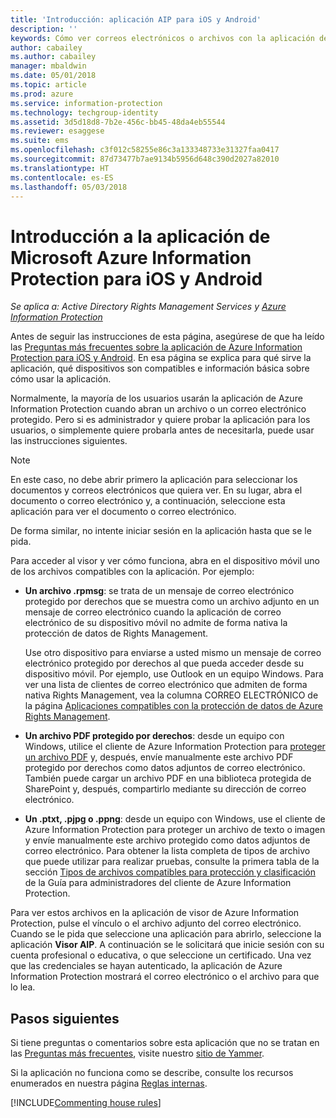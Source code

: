 ```yaml
---
title: 'Introducción: aplicación AIP para iOS y Android'
description: ''
keywords: Cómo ver correos electrónicos o archivos con la aplicación de Azure Information Protection para iOS y Android
author: cabailey
ms.author: cabailey
manager: mbaldwin
ms.date: 05/01/2018
ms.topic: article
ms.prod: azure
ms.service: information-protection
ms.technology: techgroup-identity
ms.assetid: 3d5d18d8-7b2e-456c-bb45-48da4eb55544
ms.reviewer: esaggese
ms.suite: ems
ms.openlocfilehash: c3f012c58255e86c3a133348733e31327faa0417
ms.sourcegitcommit: 87d73477b7ae9134b5956d648c390d2027a82010
ms.translationtype: HT
ms.contentlocale: es-ES
ms.lasthandoff: 05/03/2018
---
```

# <a name="get-started-with-the-microsoft-azure-information-protection-app-for-ios-and-android"></a>Introducción a la aplicación de Microsoft Azure Information Protection para iOS y Android

*Se aplica a: Active Directory Rights Management Services y [Azure Information Protection](https://azure.microsoft.com/pricing/details/information-protection)*

Antes de seguir las instrucciones de esta página, asegúrese de que ha leído las [Preguntas más frecuentes sobre la aplicación de Azure Information Protection para iOS y Android](mobile-app-faq.md). En esa página se explica para qué sirve la aplicación, qué dispositivos son compatibles e información básica sobre cómo usar la aplicación.

Normalmente, la mayoría de los usuarios usarán la aplicación de Azure Information Protection cuando abran un archivo o un correo electrónico protegido. Pero si es administrador y quiere probar la aplicación para los usuarios, o simplemente quiere probarla antes de necesitarla, puede usar las instrucciones siguientes.

> [!NOTE]
> En este caso, no debe abrir primero la aplicación para seleccionar los documentos y correos electrónicos que quiera ver. En su lugar, abra el documento o correo electrónico y, a continuación, seleccione esta aplicación para ver el documento o correo electrónico.
>
> De forma similar, no intente iniciar sesión en la aplicación hasta que se le pida.

Para acceder al visor y ver cómo funciona, abra en el dispositivo móvil uno de los archivos compatibles con la aplicación. Por ejemplo:

- **Un archivo .rpmsg**: se trata de un mensaje de correo electrónico protegido por derechos que se muestra como un archivo adjunto en un mensaje de correo electrónico cuando la aplicación de correo electrónico de su dispositivo móvil no admite de forma nativa la protección de datos de Rights Management. 
    
    Use otro dispositivo para enviarse a usted mismo un mensaje de correo electrónico protegido por derechos al que pueda acceder desde su dispositivo móvil. Por ejemplo, use Outlook en un equipo Windows. Para ver una lista de clientes de correo electrónico que admiten de forma nativa Rights Management, vea la columna CORREO ELECTRÓNICO de la página [Aplicaciones compatibles con la protección de datos de Azure Rights Management](../get-started/requirements-applications.md).

- **Un archivo PDF protegido por derechos**: desde un equipo con Windows, utilice el cliente de Azure Information Protection para [proteger un archivo PDF](client-classify-protect.md) y, después, envíe manualmente este archivo PDF protegido por derechos como datos adjuntos de correo electrónico. También puede cargar un archivo PDF en una biblioteca protegida de SharePoint y, después, compartirlo mediante su dirección de correo electrónico.

- **Un .ptxt, .pjpg o .ppng**: desde un equipo con Windows, use el cliente de Azure Information Protection para proteger un archivo de texto o imagen y envíe manualmente este archivo protegido como datos adjuntos de correo electrónico. Para obtener la lista completa de tipos de archivo que puede utilizar para realizar pruebas, consulte la primera tabla de la sección [Tipos de archivos compatibles para protección y clasificación](client-admin-guide-file-types.md#supported-file-types-for-classification-and-protection) de la Guía para administradores del cliente de Azure Information Protection. 

Para ver estos archivos en la aplicación de visor de Azure Information Protection, pulse el vínculo o el archivo adjunto del correo electrónico. Cuando se le pida que seleccione una aplicación para abrirlo, seleccione la aplicación **Visor AIP**. A continuación se le solicitará que inicie sesión con su cuenta profesional o educativa, o que seleccione un certificado. Una vez que las credenciales se hayan autenticado, la aplicación de Azure Information Protection mostrará el correo electrónico o el archivo para que lo lea.

## <a name="next-steps"></a>Pasos siguientes

Si tiene preguntas o comentarios sobre esta aplicación que no se tratan en las [Preguntas más frecuentes](mobile-app-faq.md), visite nuestro [sitio de Yammer](https://www.yammer.com/AskIPTeam).

Si la aplicación no funciona como se describe, consulte los recursos enumerados en nuestra página [Reglas internas](../house-rules.md).

[!INCLUDE[Commenting house rules](../includes/houserules.md)]